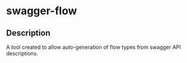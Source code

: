 # swagger-flow

## Description

A tool created to allow auto-generation of flow types from swagger API descriptions.